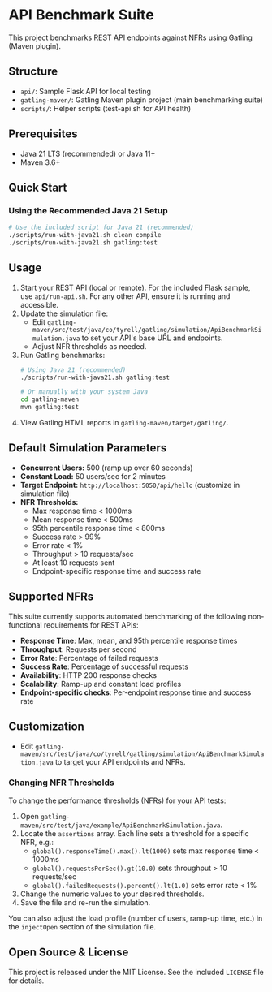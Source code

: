 
# API Benchmark Suite

This project benchmarks REST API endpoints against NFRs using Gatling (Maven plugin).

## Structure

- `api/`: Sample Flask API for local testing
- `gatling-maven/`: Gatling Maven plugin project (main benchmarking suite)
- `scripts/`: Helper scripts (test-api.sh for API health)

## Prerequisites
- Java 21 LTS (recommended) or Java 11+
- Maven 3.6+

## Quick Start

### Using the Recommended Java 21 Setup
```bash
# Use the included script for Java 21 (recommended)
./scripts/run-with-java21.sh clean compile
./scripts/run-with-java21.sh gatling:test
```

## Usage
1. Start your REST API (local or remote). For the included Flask sample, use `api/run-api.sh`. For any other API, ensure it is running and accessible.
2. Update the simulation file:
	- Edit `gatling-maven/src/test/java/co/tyrell/gatling/simulation/ApiBenchmarkSimulation.java` to set your API's base URL and endpoints.
	- Adjust NFR thresholds as needed.
3. Run Gatling benchmarks:
	```sh
	# Using Java 21 (recommended)
	./scripts/run-with-java21.sh gatling:test
	
	# Or manually with your system Java
	cd gatling-maven
	mvn gatling:test
	```
4. View Gatling HTML reports in `gatling-maven/target/gatling/`.

## Default Simulation Parameters
- **Concurrent Users:** 500 (ramp up over 60 seconds)
- **Constant Load:** 50 users/sec for 2 minutes
- **Target Endpoint:** `http://localhost:5050/api/hello` (customize in simulation file)
- **NFR Thresholds:**
  - Max response time < 1000ms
  - Mean response time < 500ms
  - 95th percentile response time < 800ms
  - Success rate > 99%
  - Error rate < 1%
  - Throughput > 10 requests/sec
  - At least 10 requests sent
  - Endpoint-specific response time and success rate

## Supported NFRs
This suite currently supports automated benchmarking of the following non-functional requirements for REST APIs:

- **Response Time**: Max, mean, and 95th percentile response times
- **Throughput**: Requests per second
- **Error Rate**: Percentage of failed requests
- **Success Rate**: Percentage of successful requests
- **Availability**: HTTP 200 response checks
- **Scalability**: Ramp-up and constant load profiles
- **Endpoint-specific checks**: Per-endpoint response time and success rate

## Customization
- Edit `gatling-maven/src/test/java/co/tyrell/gatling/simulation/ApiBenchmarkSimulation.java` to target your API endpoints and NFRs.


### Changing NFR Thresholds
To change the performance thresholds (NFRs) for your API tests:

1. Open `gatling-maven/src/test/java/example/ApiBenchmarkSimulation.java`.
2. Locate the `assertions` array. Each line sets a threshold for a specific NFR, e.g.:
	- `global().responseTime().max().lt(1000)` sets max response time < 1000ms
	- `global().requestsPerSec().gt(10.0)` sets throughput > 10 requests/sec
	- `global().failedRequests().percent().lt(1.0)` sets error rate < 1%
3. Change the numeric values to your desired thresholds.
4. Save the file and re-run the simulation.

You can also adjust the load profile (number of users, ramp-up time, etc.) in the `injectOpen` section of the simulation file.

## Open Source & License

This project is released under the MIT License. See the included `LICENSE` file for details.


